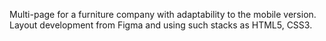 Multi-page for a furniture company with adaptability to the mobile version.
Layout development from Figma and using such stacks as HTML5, CSS3.
